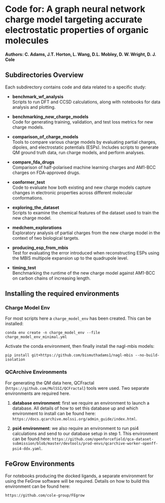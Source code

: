 # Code for: A graph neural network charge model targeting accurate electrostatic properties of organic molecules


**Authors: C. Adams, J.T. Horton, L. Wang, D.L. Mobley, D. W. Wright, D. J. Cole**

## Subdirectories Overview

Each subdirectory contains code and data related to a specific study:

- **benchmark_wf_analysis**  
  Scripts to run DFT and CCSD calculations, along with notebooks for data analysis and plotting.

- **benchmarking_new_charge_models**  
  Code for generating training, validation, and test loss metrics for new charge models.

- **comparison_of_charge_models**  
  Tools to compare various charge models by evaluating partial charges, dipoles, and electrostatic potentials (ESPs). Includes scripts to generate QM ground truth data, run charge models, and perform analyses.

- **compare_fda_drugs**  
  Comparison of half-polarised machine learning charges and AM1-BCC charges on FDA-approved drugs.

- **conformer_test**  
  Code to evaluate how both existing and new charge models capture changes in electronic properties across different molecular conformations.

- **exploring_the_dataset**  
  Scripts to examine the chemical features of the dataset used to train the new charge model.

- **medchem_explorations**  
  Exploratory analysis of partial charges from the new charge model in the context of two biological targets.

- **producing_esp_from_mbis**  
  Test for evaluating the error introduced when reconstructing ESPs using the MBIS multipole expansion up to the quadrupole level.

- **timing_test**  
  Benchmarking the runtime of the new charge model against AM1-BCC on carbon chains of increasing length.


## Installing the required environments

### Charge Model Env

For most scripts here a `charge_model_env` has been created. This can be installed:

`conda env create -n charge_model_env --file charge_model_env_minimal.yml`

Activate the conda environment, then finally install the nagl-mbis models:

`pip install git+https://github.com/bismuthadams1/nagl-mbis --no-build-isolation`

### QCArchive Environments

For generating the QM data here, QCFractal (`https://github.com/MolSSI/QCFractal`) tools were used. 
Two separate environments are required here. 

1. **database environment**: first we require an environment to launch a database. All details of how to set this database up and which environment to
install can be found here: `https://docs.qcarchive.molssi.org/admin_guide/index.html`.

2. **psi4 environment**: we also require an environment to run psi4 calculations and send to our database setup in step 1. This environment can be found here:
`https://github.com/openforcefield/qca-dataset-submission/blob/master/devtools/prod-envs/qcarchive-worker-openff-psi4-ddx.yaml`.

## FeGrow Environments

For notebooks producing the docked ligands, a separate environment for using the FeGrow software will be required.
Details on how to build this environment can be found here:

`https://github.com/cole-group/FEgrow`